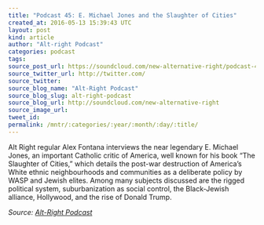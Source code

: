 ```yaml
---
title: "Podcast 45: E. Michael Jones and the Slaughter of Cities"
created_at: 2016-05-13 15:39:43 UTC
layout: post
kind: article
author: "Alt-right Podcast"
categories: podcast
tags: 
source_post_url: https://soundcloud.com/new-alternative-right/podcast-45-e-michael-jones-and-the-slaughter-of-cities
source_twitter_url: http://twitter.com/
source_twitter: 
source_blog_name: "Alt-Right Podcast"
source_blog_slug: alt-right-podcast
source_blog_url: http://soundcloud.com/new-alternative-right
source_image_url: 
tweet_id:
permalink: /mntr/:categories/:year/:month/:day/:title/
---
```

Alt Right regular Alex Fontana interviews the near legendary E. Michael Jones, an important Catholic critic of America, well known for his book “The Slaughter of Cities,” which details the post-war destruction of America’s White ethnic neighbourhoods and communities as a deliberate policy by WASP and Jewish elites. Among many subjects discussed are the rigged political system, suburbanization as social control, the Black-Jewish alliance, Hollywood, and the rise of Donald Trump.<div class="">
    <i>Source: <a href="http://soundcloud.com/new-alternative-right">Alt-Right Podcast</a></i>
</div>
